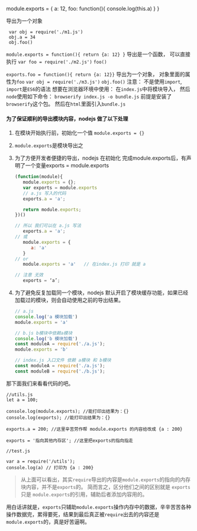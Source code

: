 module.exports = { a: 12, foo: function(){ console.log(this.a) } }

 导出为一个对象

```
 var obj = require('./m1.js')
 obj.a = 34
 obj.foo()
```

 `module.exports = function(){ return {a: 12} }`
 导出是一个函数， 可以直接执行
 `var foo = require('./m2.js')`
 `foo()` 

 `exports.foo = function(){ return {a: 12}}`
 导出为一个对象， 对象里面的属性为`foo`
 `var obj = require('./m3.js')`
 `obj.foo()`
 注意： 不是使用`import`, `import`是`ES6`的语法
 想要在浏览器环境中使用：
 在`index.js`中将模块导入， 然后`node`使用如下命令：
 `browserify index.js -o bundle.js` 前提是安装了`browserify`这个包。
 然后在`html`里面引入`bundle.js`

#### 为了保证顺利的导出模块内容，nodejs 做了以下处理

1. 在模块开始执行前，初始化一个值 `module.exports = {}`

2. `module.exports`是模块导出之

3. 为了方便开发者便捷的导出，nodejs 在初始化 完成module.exports后，有声明了一个变量exports = module.exports
   
   ```js
   (function(module){
      module.exports = {};
      var exports = module.exports
      // a.js 写入的代码
      exports.a = 'a';
   
      return module.exports;
   })()
   
   // 所以 我们可以在 a.js 写法
      exports.a = 'a';
   // 或
      module.exports = {
         a: 'a'
      }
   // or
      module.exports = 'a'   // 在index.js 打印 就是 a
   
   // 注意 无效
      exports = ‘a’;
   ```

4. 为了避免反复加载同一个模块，nodejs 默认开启了模块缓存功能，如果已经加载过的模块，则会自动使用之前的导出结果。
   
   ```js
   // a.js
   console.log('a 模块加载')
   module.exports = 'a'
   
   // b.js b模块中依赖a模块
   console.log('b 模块加载')
   const moduleA = require('./a.js');
   module.exports = 'b'
   
   // index.js 入口文件 依赖 a模块 和 b模块
   const moduleA = require('./a.js');
   const moduleB = require('./b.js');
   ```

那下面我们来看看代码的吧。

```
//utils.js
let a = 100;

console.log(module.exports); //能打印出结果为：{}
console.log(exports); //能打印出结果为：{}

exports.a = 200; //这里辛苦劳作帮 module.exports 的内容给改成 {a : 200}

exports = '指向其他内存区'; //这里把exports的指向指走

//test.js

var a = require('/utils');
console.log(a) // 打印为 {a : 200} 
```

> 从上面可以看出，其实`require`导出的内容是`module.exports`的指向的内存块内容，并不是`exports`的。
> 简而言之，区分他们之间的区别就是 `exports` 只是 `module.exports`的引用，辅助后者添加内容用的。

用白话讲就是，`exports`只辅助`module.exports`操作内存中的数据，辛辛苦苦各种操作数据完，累得要死，结果到最后真正被`require`出去的内容还是`module.exports`的，真是好苦逼啊。
